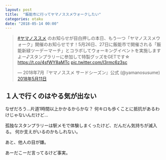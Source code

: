 ```yaml
---
layout: post
title:  "飯能市に行ってヤマノススメウォークしたい"
categories: otaku
date: "2018-05-14 00:00"
---
```


<blockquote class="twitter-tweet" data-lang="ja"><p lang="ja" dir="ltr"><a href="https://twitter.com/hashtag/%E3%83%A4%E3%83%9E%E3%83%8E%E3%82%B9%E3%82%B9%E3%83%A1?src=hash&amp;ref_src=twsrc%5Etfw">#ヤマノススメ</a> のお知らせが目白押しの本日、もう一つ「ヤマノススメウォーク」開催のお知らせです！5月26日、27日に飯能市で開催される「飯能新緑ツーデーマーチ」とコラボしてウォーキングイベントを実施しますよー♪スタンプラリーに参加して特製グッズをGETです☆　<a href="https://t.co/4sfWY8aMTc">https://t.co/4sfWY8aMTc</a> <a href="https://t.co/I3rmc6z3sc">pic.twitter.com/I3rmc6z3sc</a></p>&mdash; 2018年7月『ヤマノススメ サードシーズン』公式 (@yamanosusume) <a href="https://twitter.com/yamanosusume/status/994867819920744450?ref_src=twsrc%5Etfw">2018年5月11日</a></blockquote>
<script async src="https://platform.twitter.com/widgets.js" charset="utf-8"></script>

## １人で行くのはやる気が出ない

なぜだろう...片道1時間以上かかるからかな？
何キロも歩くことに抵抗があるわけじゃないんだけど...

孤独なスタンプラリーは駅メモで体験しまくったけど、だんだん気持ちが滅入る。
何か支えがいるのかもしれない。

あと、他人の目が嫌。

あーだこーだ言ってるけど事実。
